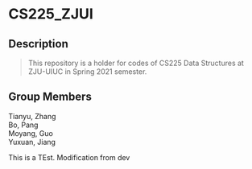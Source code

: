 # CS225_ZJUI
## Description
> This repository is a holder for codes of CS225 Data Structures at ZJU-UIUC in Spring 2021 semester.

## Group Members
Tianyu, Zhang  
Bo, Pang  
Moyang, Guo  
Yuxuan, Jiang

This is a TEst.
Modification from dev
